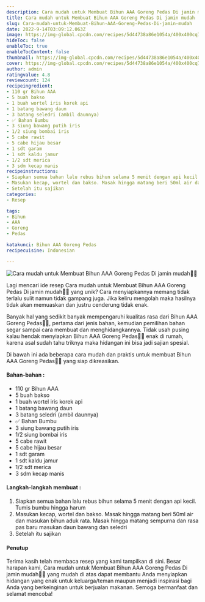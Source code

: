 ```yaml
---
description: Cara mudah untuk Membuat Bihun AAA Goreng Pedas Di jamin mudah"
title: Cara mudah untuk Membuat Bihun AAA Goreng Pedas Di jamin mudah
slug: Cara-mudah-untuk-Membuat-Bihun-AAA-Goreng-Pedas-Di-jamin-mudah
date: 2022-9-14T03:09:12.063Z
image: https://img-global.cpcdn.com/recipes/5d44738a86e1054a/400x400cq70/photo.jpg
hideToc: false
enableToc: true
enableTocContent: false
thumbnail: https://img-global.cpcdn.com/recipes/5d44738a86e1054a/400x400cq70/photo.jpg
cover: https://img-global.cpcdn.com/recipes/5d44738a86e1054a/400x400cq70/photo.jpg
author: admin
ratingvalue: 4.8
reviewcount: 124
recipeingredient:
- 110 gr Bihun AAA
- 5 buah bakso
- 1 buah wortel iris korek api
- 1 batang bawang daun
- 3 batang seledri (ambil daunnya)
- ✅ Bahan Bumbu
- 3 siung bawang putih iris
- 1/2 siung bombai iris
- 5 cabe rawit
- 5 cabe hijau besar
- 1 sdt garam
- 1 sdt kaldu jamur
- 1/2 sdt merica
- 3 sdm kecap manis
recipeinstructions:
- Siapkan semua bahan lalu rebus bihun selama 5 menit dengan api kecil. Tumis bumbu hingga harum
- Masukan kecap, wortel dan bakso. Masak hingga matang beri 50ml air dan masukan bihun aduk rata. Masak hingga matang sempurna dan rasa pas baru masukan daun bawang dan seledri
- Setelah itu sajikan
categories:
- Resep

tags:
- Bihun
- AAA
- Goreng
- Pedas

katakunci: Bihun AAA Goreng Pedas
recipecuisine: Indonesian

---
```


![Cara mudah untuk Membuat Bihun AAA Goreng Pedas Di jamin mudah👩‍🍳](https://img-global.cpcdn.com/recipes/5d44738a86e1054a/400x400cq70/photo.jpg)

Lagi mencari ide resep Cara mudah untuk Membuat Bihun AAA Goreng Pedas Di jamin mudah👩‍🍳 yang unik? Cara menyiapkannya memang tidak terlalu sulit namun tidak gampang juga. Jika keliru mengolah maka hasilnya tidak akan memuaskan dan justru cenderung tidak enak.

Banyak hal yang sedikit banyak mempengaruhi kualitas rasa dari Bihun AAA Goreng Pedas👩‍🍳, pertama dari jenis bahan, kemudian pemilihan bahan segar sampai cara membuat dan menghidangkannya. Tidak usah pusing kalau hendak menyiapkan Bihun AAA Goreng Pedas👩‍🍳 enak di rumah, karena asal sudah tahu triknya maka hidangan ini bisa jadi sajian spesial.

Di bawah ini ada beberapa cara mudah dan praktis untuk membuat Bihun AAA Goreng Pedas👩‍🍳 yang siap dikreasikan.

<!--inarticleads1-->

#### Bahan-bahan :

- 110 gr Bihun AAA
- 5 buah bakso
- 1 buah wortel iris korek api
- 1 batang bawang daun
- 3 batang seledri (ambil daunnya)
- ✅ Bahan Bumbu
- 3 siung bawang putih iris
- 1/2 siung bombai iris
- 5 cabe rawit
- 5 cabe hijau besar
- 1 sdt garam
- 1 sdt kaldu jamur
- 1/2 sdt merica
- 3 sdm kecap manis

<!--inarticleads2-->

#### Langkah-langkah membuat :

1. Siapkan semua bahan lalu rebus bihun selama 5 menit dengan api kecil. Tumis bumbu hingga harum
1. Masukan kecap, wortel dan bakso. Masak hingga matang beri 50ml air dan masukan bihun aduk rata. Masak hingga matang sempurna dan rasa pas baru masukan daun bawang dan seledri
1. Setelah itu sajikan

#### Penutup

Terima kasih telah membaca resep yang kami tampilkan di sini. Besar harapan kami, Cara mudah untuk Membuat Bihun AAA Goreng Pedas Di jamin mudah👩‍🍳 yang mudah di atas dapat membantu Anda menyiapkan hidangan yang enak untuk keluarga/teman maupun menjadi inspirasi bagi Anda yang berkeinginan untuk berjualan makanan. Semoga bermanfaat dan selamat mencoba!